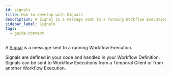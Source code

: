 ```yaml
---
id: signals
title: How to develop with Signals
description: A Signal is a message sent to a running Workflow Execution
sidebar_label: Signals
tags:
  - guide-context
---
```


A [Signal](/concepts/what-is-a-signal) is a message sent to a running Workflow Execution.

Signals are defined in your code and handled in your Workflow Definition.
Signals can be sent to Workflow Executions from a Temporal Client or from another Workflow Execution.
